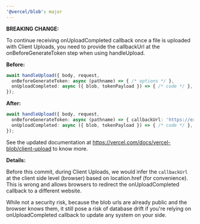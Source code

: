 ```yaml
---
'@vercel/blob': major
---
```


**BREAKING CHANGE:**

To continue receiving onUploadCompleted callback once a file is uploaded with Client Uploads, you need to provide the callbackUrl at the onBeforeGenerateToken step when using handleUpload.

**Before:**

```ts
await handleUpload({ body, request,
  onBeforeGenerateToken: async (pathname) => { /* options */ },
  onUploadCompleted: async ({ blob, tokenPayload }) => { /* code */ },
});
```

**After:**

```ts
await handleUpload({ body, request,
  onBeforeGenerateToken: async (pathname) => { callbackUrl: 'https://example.com/api/upload' },
  onUploadCompleted: async ({ blob, tokenPayload }) => { /* code */ },
});
```

See the updated documentation at https://vercel.com/docs/vercel-blob/client-upload to know more.

**Details:**

Before this commit, during Client Uploads, we would infer the `callbackUrl` at the client side level (browser) based on location.href (for convenience).
This is wrong and allows browsers to redirect the onUploadCompleted callback to a different website.

While not a security risk, because the blob urls are already public and the browser knows them, it still pose a risk of database drift if you're relying on onUploadCompleted callback to update any system on your side.
